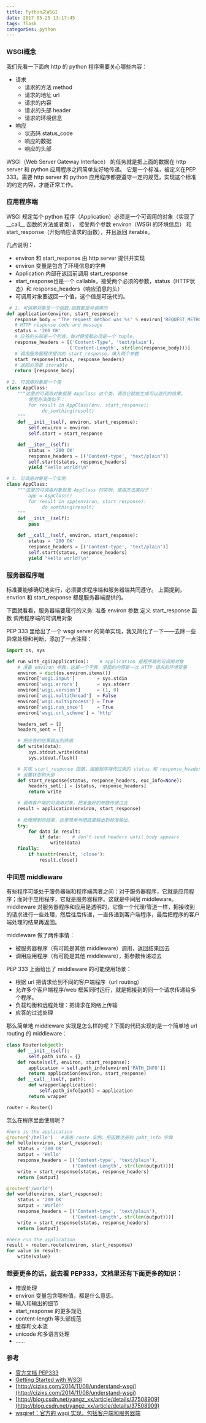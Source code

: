 ```yaml
---
title: Python之WSGI
date: 2017-05-25 13:17:45
tags: flask
categories: python
---
```

### WSGI概念
我们先看一下面向 http 的 python 程序需要关心哪些内容：

* 请求
    * 请求的方法 method
    * 请求的地址 url
    * 请求的内容
    * 请求的头部 header
    * 请求的环境信息
* 响应
    * 状态码 status_code
    * 响应的数据
    * 响应的头部

WSGI（Web Server Gateway Interface） 的任务就是把上面的数据在 http server 和 python 应用程序之间简单友好地传递。
它是一个标准，被定义在PEP 333。需要 http server 和 python 应用程序都要遵守一定的规范，实现这个标准的约定内容，才能正常工作。

### 应用程序端
WSGI 规定每个 python 程序（Application）必须是一个可调用的对象（实现了\_\_call\_\_ 函数的方法或者类），
接受两个参数 environ（WSGI 的环境信息） 和 start_response（开始响应请求的函数），并且返回 iterable。

几点说明：
* environ 和 start_response 由 http server 提供并实现
* environ 变量是包含了环境信息的字典
* Application 内部在返回前调用 start_response
* start\_response也是一个 callable，接受两个必须的参数，status（HTTP状态）和 response\_headers（响应消息的头）
* 可调用对象要返回一个值，这个值是可迭代的。

```python
 # 1. 可调用对象是一个函数,函数都是可调用的
def application(environ, start_response):
   response_body = 'The request method was %s' % environ['REQUEST_METHOD']
   # HTTP response code and message
   status = '200 OK'
   # 应答的头部是一个列表，每对键值都必须是一个 tuple。
   response_headers = [('Content-Type', 'text/plain'),
                       ('Content-Length', str(len(response_body)))]
   # 调用服务器程序提供的 start_response，填入两个参数
   start_response(status, response_headers)
   # 返回必须是 iterable
   return [response_body]	
   
# 2. 可调用对象是一个类
class AppClass:
	"""这里的可调用对象就是 AppClass 这个类，调用它就能生成可以迭代的结果。
		使用方法类似于： 
		for result in AppClass(env, start_response):
		     do_somthing(result)
	"""
    def __init__(self, environ, start_response):
        self.environ = environ
        self.start = start_response

    def __iter__(self):
        status = '200 OK'
        response_headers = [('Content-type', 'text/plain')]
        self.start(status, response_headers)
        yield "Hello world!\n"

# 3. 可调用对象是一个实例 
class AppClass:
	"""这里的可调用对象就是 AppClass 的实例，使用方法类似于： 
		app = AppClass()
		for result in app(environ, start_response):
		     do_somthing(result)
	"""
    def __init__(self):
        pass

    def __call__(self, environ, start_response):
        status = '200 OK'
        response_headers = [('Content-type', 'text/plain')]
        self.start(status, response_headers)
        yield "Hello world!\n"
```

### 服务器程序端
标准要能够确切地实行，必须要求程序端和服务器端共同遵守。
上面提到， envrion 和 start_response 都是服务器端提供的。

下面就看看，服务器端要履行的义务:
准备 environ 参数
定义 start_response 函数
调用程序端的可调用对象

PEP 333 里给出了一个 wsgi server 的简单实现，我又简化了一下——去除一些异常处理和判断，添加了一点注释：
```python
import os, sys

def run_with_cgi(application):    # application 是程序端的可调用对象
	# 准备 environ 参数，这是一个字典，里面的内容是一次 HTTP 请求的环境变量
    environ = dict(os.environ.items())
    environ['wsgi.input']        = sys.stdin
    environ['wsgi.errors']       = sys.stderr
    environ['wsgi.version']      = (1, 0)
    environ['wsgi.multithread']  = False
    environ['wsgi.multiprocess'] = True
    environ['wsgi.run_once']     = True	        
    environ['wsgi.url_scheme'] = 'http'

    headers_set = []
    headers_sent = []

	# 把应答的结果输出到终端
    def write(data):
        sys.stdout.write(data)
        sys.stdout.flush()

	# 实现 start_response 函数，根据程序端传过来的 status 和 response_headers 参数，
	# 设置状态和头部
    def start_response(status, response_headers, exc_info=None):
        headers_set[:] = [status, response_headers]
      	return write

	# 调用客户端的可调用对象，把准备好的参数传递过去
    result = application(environ, start_response)
    
    # 处理得到的结果，这里简单地把结果输出到标准输出。
    try:
        for data in result:
            if data:    # don't send headers until body appears
                write(data)
    finally:
        if hasattr(result, 'close'):
            result.close()
```

### 中间层 middleware
有些程序可能处于服务器端和程序端两者之间：对于服务器程序，它就是应用程序；而对于应用程序，它就是服务器程序。这就是中间层 middleware。middleware 对服务器程序和应用是透明的，它像一个代理/管道一样，把接收到的请求进行一些处理，然后往后传递，一直传递到客户端程序，最后把程序的客户端处理的结果再返回。

middleware 做了两件事情：
* 被服务器程序（有可能是其他 middleware）调用，返回结果回去
* 调用应用程序（有可能是其他 middleware），把参数传递过去

PEP 333 上面给出了 middleware 的可能使用场景：
* 根据 url 把请求给到不同的客户端程序（url routing）
* 允许多个客户端程序/web 框架同时运行，就是把接到的同一个请求传递给多个程序。
* 负载均衡和远程处理：把请求在网络上传输
* 应答的过滤处理

那么简单地 middleware 实现是怎么样的呢？下面的代码实现的是一个简单地 url routing 的 middleware：
```python
class Router(object):
    def __init__(self):
        self.path_info = {}
    def route(self, environ, start_response):
        application = self.path_info[environ['PATH_INFO']]
        return application(environ, start_response)
    def __call__(self, path):
        def wrapper(application):
            self.path_info[path] = application
        return wrapper

router = Router()
```
怎么在程序里面使用呢？
```python
#here is the application
@router('/hello')	#调用 route 实例，把函数注册到 paht_info 字典
def hello(environ, start_response):
    status = '200 OK'
    output = 'Hello'
    response_headers = [('Content-type', 'text/plain'),
                        ('Content-Length', str(len(output)))]
    write = start_response(status, response_headers)
    return [output]

@router('/world')
def world(environ, start_response):
    status = '200 OK'
    output = 'World!'
    response_headers = [('Content-type', 'text/plain'),
                        ('Content-Length', str(len(output)))]
    write = start_response(status, response_headers)
    return [output]

#here run the application
result = router.route(environ, start_response)
for value in result: 
    write(value)
```

### 想要更多的话，就去看 PEP333，文档里还有下面更多的知识：
* 错误处理
* environ 变量包含哪些值，都是什么意思。
* 输入和输出的细节
* start_response 的更多规范
* content-length 等头部规范
* 缓存和文本流
* unicode 和多语言处理
* ……

### 参考
* [官方文档 PEP333](http://legacy.python.org/dev/peps/pep-0333/#rationale-and-goals)
* [Getting Started with WSGI](http://lucumr.pocoo.org/2007/5/21/getting-started-with-wsgi/)
* [http://cizixs.com/2014/11/08/understand-wsgi](http://cizixs.com/2014/11/08/understand-wsgi)
* [http://blog.csdn.net/yangz_xx/article/details/37508909](http://blog.csdn.net/yangz_xx/article/details/37508909)
* [wsgiref：官方的 wsgi 实现，包括客户端和服务器端](https://docs.python.org/2/library/wsgiref.html)